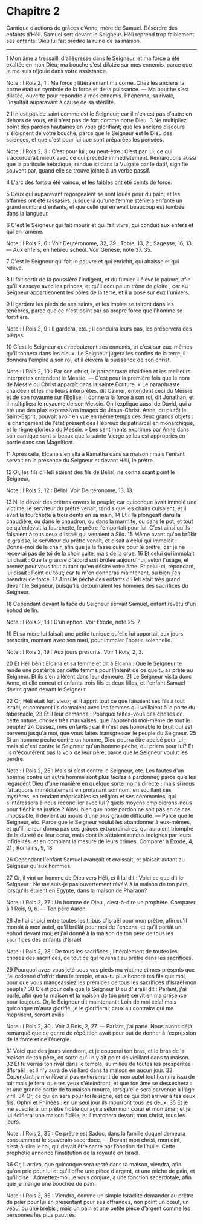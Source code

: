 # Chapitre 2

Cantique d’actions de grâces d’Anne, mère de Samuel.
Désordre des enfants d’Héli.
Samuel sert devant le Seigneur.
Héli reprend trop faiblement ses enfants.
Dieu lui fait prédire la ruine de sa maison.

***

1 Mon âme a tressailli d'allégresse dans le Seigneur, et ma force a été exaltée en mon Dieu; ma bouche s'est dilatée sur mes ennemis, parce que je me suis réjouie dans votre assistance.

<span class="bible-note">Note : </span> I Rois 2, 1 : Ma force ; littéralement ma corne. Chez les anciens la corne était un symbole de la force et de la puissance. ― Ma bouche s’est dilatée, ouverte pour répondre à mes ennemis. Phénenna, sa rivale, l’insultait auparavant à cause de sa stérilité.


2 Il n'est pas de saint comme est le Seigneur; car il n'en est pas d'autre en dehors de vous, et il n'est pas de fort comme notre Dieu. 3 Ne multipliez point des paroles hautaines en vous glorifiant; que les anciens discours s'éloignent de votre bouche, parce que le Seigneur est le Dieu des sciences, et que c'est pour lui que sont préparées les pensées.

<span class="bible-note">Note : </span> I Rois 2, 3 : C’est pour lui ; ou peut-être : C’est par lui; ce qui s’accorderait mieux avec ce qui précède immédiatement. Remarquons aussi que la particule hébraïque, rendue ici dans la Vulgate par le datif, signifie souvent par, quand elle se trouve jointe à un verbe passif.


4 L'arc des forts a été vaincu, et les faibles ont été ceints de force.


5 Ceux qui auparavant regorgeaient se sont loués pour du pain; et les affamés ont été rassasiés, jusque là qu'une femme stérile a enfanté un grand nombre d'enfants, et que celle qui en avait beaucoup est tombée dans la langueur.


6 C'est le Seigneur qui fait mourir et qui fait vivre, qui conduit aux enfers et qui en ramène.

<span class="bible-note">Note : </span> I Rois 2, 6 : Voir Deutéronome, 32, 39 ; Tobie, 13, 2 ; Sagesse, 16, 13. ― Aux enfers, en hébreu scheôl. Voir Genèse, note 37. 35.

7 C'est le Seigneur qui fait le pauvre et qui enrichit, qui abaisse et qui relève.


8 Il fait sortir de la poussière l'indigent, et du fumier il élève le pauvre, afin qu'il s'asseye avec les princes, et qu'il occupe un trône de gloire ; car au Seigneur appartiennent les pôles de la terre, et il a posé sur eux l'univers.


9 Il gardera les pieds de ses saints, et les impies se tairont dans les ténèbres, parce que ce n'est point par sa propre force que l'homme se fortifiera.

<span class="bible-note">Note : </span> I Rois 2, 9 : Il gardera, etc. ; il conduira leurs pas, les préservera des pièges.

10 C'est le Seigneur que redouteront ses ennemis, et c'est sur eux-mêmes qu'il tonnera dans les cieux. Le Seigneur jugera les confins de la terre, il donnera l'empire à son roi, et il élèvera la puissance de son christ.

<span class="bible-note">Note : </span> I Rois 2, 10 : Par son christ, le paraphraste chaldéen et les meilleurs interprètes entendent le Messie. ― C’est pour la première fois que le nom de Messie ou Christ apparaît dans la sainte Ecriture. « Le paraphraste chaldéen et les meilleurs interprètes, dit Calmer, entendent ceci du Messie et de son royaume sur l’Eglise. Il donnera la force à son roi, dit Jonathan, et il multipliera le royaume de son Messie. On l’explique aussi de David, qui a été une des plus expressives images de Jésus-Christ. Anne, ou plutôt le Saint-Esprit, pouvait avoir en vue en même temps ces deux grands objets : le changement de l’état présent des Hébreux de patriarcal en monarchique, et le règne glorieux du Messie. » Les sentiments exprimés par Anne dans son cantique sont si beaux que la sainte Vierge se les est appropriés en partie dans son Magnificat.


11 Après cela, Elcana s'en alla à Ramatha dans sa maison ; mais l'enfant servait en la présence du Seigneur et devant Héli, le prêtre.


12 Or, les fils d'Héli étaient des fils de Bélial, ne connaissant point le Seigneur,

<span class="bible-note">Note : </span> I Rois 2, 12 : Bélial. Voir Deutéronome, 13, 13.

13 Ni le devoir des prêtres envers le peuple; car quiconque avait immolé une victime, le serviteur du prêtre venait, tandis que les chairs cuisaient, et il avait la fourchette à trois dents en sa main, 14 Et il la plongeait dans la chaudière, ou dans le chaudron, ou dans la marmite, ou dans le pot; et tout ce qu'enlevait la fourchette, le prêtre l'emportait pour lui. C'est ainsi qu'ils faisaient à tous ceux d'Israël qui venaient à Silo. 15 Même avant qu'on brûlât la graisse, le serviteur du prêtre venait, et disait à celui qui immolait : Donne-moi de la chair, afin que je la fasse cuire pour le prêtre; car je ne recevrai pas de toi de la chair cuite, mais de la crue. 16 Et celui qui immolait lui disait : Que la graisse d'abord soit brûlée aujourd'hui, selon l'usage, et prenez pour vous tout autant qu'en désire votre âme. Et celui-ci, répondant, lui disait : Point du tout; car tu m'en donneras maintenant, ou bien j'en prendrai de force. 17 Ainsi le péché des enfants d'Héli était très grand devant le Seigneur,
puisqu'ils détournaient les hommes des sacrifices du Seigneur.


18 Cependant devant la face du Seigneur servait Samuel, enfant revêtu d'un éphod de lin.

<span class="bible-note">Note : </span> I Rois 2, 18 : D’un éphod. Voir Exode, note 25. 7.

19 Et sa mère lui faisait une petite tunique qu'elle lui apportait aux jours prescrits, montant avec son mari, pour immoler l'hostie solennelle.

<span class="bible-note">Note : </span> I Rois 2, 19 : Aux jours prescrits. Voir 1 Rois, 2, 3.

20 Et Héli bénit Elcana et sa femme et dit à Elcana : Que le Seigneur te rende une postérité par cette femme pour l'intérêt de ce que tu as prêté au Seigneur. Et ils s'en allèrent dans leur demeure. 21 Le Seigneur visita donc Anne, et elle conçut et enfanta trois fils et deux filles, et l'enfant Samuel devint grand devant le Seigneur.


22 Or, Héli était fort vieux; et il apprit tout ce que faisaient ses fils à tout Israël, et comment ils dormaient avec les femmes qui veillaient à la porte du tabernacle, 23 Et il leur demanda : Pourquoi faites-vous des choses de cette nature, choses très mauvaises, que j'apprends moi-même de tout le peuple? 24 Cessez, mes enfants ; car il n'est pas honorable le bruit qui est parvenu jusqu'à moi, que vous faites transgresser le peuple du Seigneur. 25 Si un homme pèche contre un homme, Dieu pourra être apaisé pour lui ; mais si c'est contre le Seigneur qu'un homme pèche, qui priera pour lui? Et ils n'écoutèrent pas la voix de leur père, parce que le Seigneur voulut les perdre.

<span class="bible-note">Note : </span> I Rois 2, 25 : Mais si c’est contre le Seigneur, etc. Les fautes d’un homme contre un autre homme sont plus faciles à pardonner, parce qu’elles regardent Dieu d’une manière en quelque sorte moins directe ; mais si nous l’attaquons immédiatement en profanant son nom, en souillant ses mystères, en rendant méprisables sa religion et ses cérémonies, qui s’intéressera à nous réconcilier avec lui ? quels moyens emploierons-nous pour fléchir sa justice ? Ainsi, bien que notre pardon ne soit pas en ce cas impossible, il devient au moins d’une plus grande difficulté. ― Parce que le Seigneur, etc. Parce que le Seigneur voulut les abandonner à eux-mêmes, et qu’il ne leur donna pas ces grâces extraordinaires, qui auraient triomphé de la dureté de leur cœur, mais dont ils s’étaient rendus indignes par leurs infidélités, et en comblant la mesure de leurs crimes. Comparer à Exode, 4, 21 ; Romains, 9, 18.


26 Cependant l'enfant Samuel avançait et croissait, et plaisait autant au Seigneur qu'aux hommes.


27 Or, il vint un homme de Dieu vers Héli, et il lui dit : Voici ce que dit le Seigneur : Ne me suis-je pas ouvertement révélé à la maison de ton père, lorsqu'ils étaient en Egypte, dans la maison de Pharaon?

<span class="bible-note">Note : </span> I Rois 2, 27 : Un homme de Dieu ; c’est-à-dire un prophète. Comparer à 1 Rois, 9, 6. ― Ton père Aaron.

28 Je l'ai choisi entre toutes les tribus d'Israël pour mon prêtre, afin qu'il montât à mon autel, qu'il brûlât pour moi de l'encens, et qu'il portât un éphod devant moi; et j'ai donné à la maison de ton père de tous les sacrifices des enfants d'Israël.

<span class="bible-note">Note : </span> I Rois 2, 28 : De tous les sacrifices ; littéralement de toutes les choses des sacrifices, de tout ce qui revenait au prêtre dans les sacrifices.

29 Pourquoi avez-vous jeté sous vos pieds ma victime et mes présents que j'ai ordonné d'offrir dans le temple, et as-tu plus honoré tes fils que moi, pour que vous mangeassiez les prémices de tous les sacrifices d'Israël mon peuple? 30 C'est pour cela que le Seigneur Dieu d'Israël dit : Parlant, j'ai parlé, afin que ta maison et la maison de ton père servit en ma présence pour toujours. Or, le Seigneur dit maintenant : Loin de moi cela! mais quiconque m'aura glorifié, je le glorifierai; ceux au contraire qui me méprisent, seront avilis.

<span class="bible-note">Note : </span> I Rois 2, 30 : Voir 3 Rois, 2, 27. ― Parlant, j’ai parlé. Nous avons déjà remarqué que ce genre de répétition avait pour but de donner à l’expression de la force et de l’énergie.

31 Voici que des jours viendront, et je couperai ton bras, et le bras de la maison de ton père, en sorte qu'il n'y ait point de vieillard dans ta maison. 32 Et tu verras ton rival dans le temple, au milieu de toutes les prospérités d'Israël ; et il n'y aura de vieillard dans ta maison en aucun jour. 33 Cependant je n'enlèverai pas entièrement de mon autel tout homme issu de toi; mais je ferai que tes yeux s'éteindront, et que ton âme se desséchera : et une grande partie de ta maison mourra, lorsqu'elle sera parvenue à l'âge viril. 34 Or, ce qui en sera pour toi le signe, est ce qui doit arriver à tes deux fils, Ophni et Phinéès : en un seul jour ils mourront tous les deux. 35 Et je me susciterai un prêtre fidèle qui agira selon mon cœur et mon âme ; et je lui édifierai une maison fidèle, et il marchera devant mon christ, tous les jours.

<span class="bible-note">Note : </span> I Rois 2, 35 : Ce prêtre est Sadoc, dans la famille duquel demeura constamment le souverain sacerdoce. ― Devant mon christ, mon oint, c’est-à-dire le roi, qui devait être sacré par l’onction de l’huile. Cette prophétie annonce l’institution de la royauté en Israël.

36 Or, il arriva, que quiconque sera resté dans ta maison, viendra, afin qu'on prie pour lui et qu'il offre une pièce d'argent, et une miche de pain, et qu'il dise : Admettez-moi, je vous conjure, à une fonction sacerdotale, afin que je mange une bouchée de pain.

<span class="bible-note">Note : </span> I Rois 2, 36 : Viendra, comme un simple Israélite demander au prêtre de prier pour lui en présentant pour ses offrandes, non point un bœuf, un veau, ou une brebis ; mais un pain et une petite pièce d’argent comme les personnes les plus pauvres.

